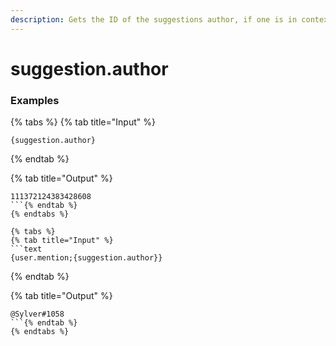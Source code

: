 ```yaml
---
description: Gets the ID of the suggestions author, if one is in context.
---
```


# suggestion.author

### Examples

{% tabs %}
{% tab title="Input" %}
```text
{suggestion.author}
```
{% endtab %}

{% tab title="Output" %}
```text
111372124383428608
```{% endtab %}
{% endtabs %}

{% tabs %}
{% tab title="Input" %}
```text
{user.mention;{suggestion.author}}
```
{% endtab %}

{% tab title="Output" %}
```text
@Sylver#1058
```{% endtab %}
{% endtabs %}